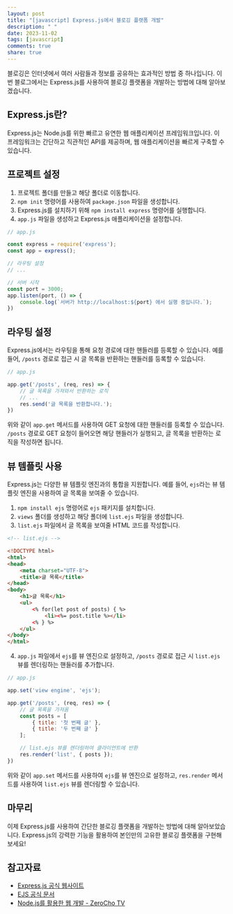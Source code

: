 ```yaml
---
layout: post
title: "[javascript] Express.js에서 블로깅 플랫폼 개발"
description: " "
date: 2023-11-02
tags: [javascript]
comments: true
share: true
---
```


블로깅은 인터넷에서 여러 사람들과 정보를 공유하는 효과적인 방법 중 하나입니다. 이번 블로그에서는 Express.js를 사용하여 블로깅 플랫폼을 개발하는 방법에 대해 알아보겠습니다.

## Express.js란?

Express.js는 Node.js를 위한 빠르고 유연한 웹 애플리케이션 프레임워크입니다. 이 프레임워크는 간단하고 직관적인 API를 제공하며, 웹 애플리케이션을 빠르게 구축할 수 있습니다.

## 프로젝트 설정

1. 프로젝트 폴더를 만들고 해당 폴더로 이동합니다.
2. `npm init` 명령어를 사용하여 `package.json` 파일을 생성합니다.
3. Express.js를 설치하기 위해 `npm install express` 명령어를 실행합니다.
4. `app.js` 파일을 생성하고 Express.js 애플리케이션을 설정합니다.

```javascript
// app.js

const express = require('express');
const app = express();

// 라우팅 설정
// ...

// 서버 시작
const port = 3000;
app.listen(port, () => {
    console.log(`서버가 http://localhost:${port} 에서 실행 중입니다.`);
})
```

## 라우팅 설정

Express.js에서는 라우팅을 통해 요청 경로에 대한 핸들러를 등록할 수 있습니다. 예를 들어, `/posts` 경로로 접근 시 글 목록을 반환하는 핸들러를 등록할 수 있습니다.

```javascript
// app.js

app.get('/posts', (req, res) => {
    // 글 목록을 가져와서 반환하는 로직
    // ...
    res.send('글 목록을 반환합니다.');
})
```

위와 같이 `app.get` 메서드를 사용하여 GET 요청에 대한 핸들러를 등록할 수 있습니다. `/posts` 경로로 GET 요청이 들어오면 해당 핸들러가 실행되고, 글 목록을 반환하는 로직을 작성하면 됩니다.

## 뷰 템플릿 사용

Express.js는 다양한 뷰 템플릿 엔진과의 통합을 지원합니다. 예를 들어, `ejs`라는 뷰 템플릿 엔진을 사용하여 글 목록을 보여줄 수 있습니다.

1. `npm install ejs` 명령어로 `ejs` 패키지를 설치합니다.
2. `views` 폴더를 생성하고 해당 폴더에 `list.ejs` 파일을 생성합니다.
3. `list.ejs` 파일에서 글 목록을 보여줄 HTML 코드를 작성합니다.

```html
<!-- list.ejs -->

<!DOCTYPE html>
<html>
<head>
    <meta charset="UTF-8">
    <title>글 목록</title>
</head>
<body>
    <h1>글 목록</h1>
    <ul>
        <% for(let post of posts) { %>
            <li><%= post.title %></li>
        <% } %>
    </ul>
</body>
</html>
```

4. `app.js` 파일에서 `ejs`를 뷰 엔진으로 설정하고, `/posts` 경로로 접근 시 `list.ejs` 뷰를 렌더링하는 핸들러를 추가합니다.

```javascript
// app.js

app.set('view engine', 'ejs');

app.get('/posts', (req, res) => {
    // 글 목록을 가져옴
    const posts = [
        { title: '첫 번째 글' },
        { title: '두 번째 글' }
    ];

    // list.ejs 뷰를 렌더링하여 클라이언트에 반환
    res.render('list', { posts });
})
```

위와 같이 `app.set` 메서드를 사용하여 `ejs`를 뷰 엔진으로 설정하고, `res.render` 메서드를 사용하여 `list.ejs` 뷰를 렌더링할 수 있습니다.

## 마무리

이제 Express.js를 사용하여 간단한 블로깅 플랫폼을 개발하는 방법에 대해 알아보았습니다. Express.js의 강력한 기능을 활용하여 본인만의 고유한 블로깅 플랫폼을 구현해보세요!

## 참고자료

- [Express.js 공식 웹사이트](https://expressjs.com/)
- [EJS 공식 문서](https://ejs.co/)
- [Node.js를 활용한 웹 개발 - ZeroCho TV](https://www.youtube.com/playlist?list=PLcqDmjxt30Rsb8HQ8PBwzB0nSCdr5QGW1)